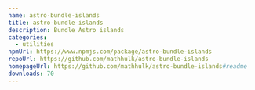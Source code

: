 ```yaml
---
name: astro-bundle-islands
title: astro-bundle-islands
description: Bundle Astro islands
categories:
  - utilities
npmUrl: https://www.npmjs.com/package/astro-bundle-islands
repoUrl: https://github.com/mathhulk/astro-bundle-islands
homepageUrl: https://github.com/mathhulk/astro-bundle-islands#readme
downloads: 70
---
```

